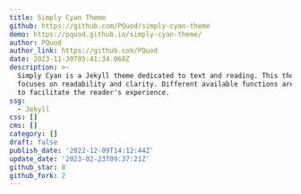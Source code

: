 ```yaml
---
title: Simply Cyan Theme
github: https://github.com/PQuod/simply-cyan-theme
demo: https://pquod.github.io/simply-cyan-theme/
author: PQuod
author_link: https://github.com/PQuod
date: 2023-11-30T05:41:34.068Z
description: >-
  Simply Cyan is a Jekyll theme dedicated to text and reading. This theme
  focuses on readability and clarity. Different available functions are at work
  to facilitate the reader's experience.
ssg:
  - Jekyll
css: []
cms: []
category: []
draft: false
publish_date: '2022-12-09T14:12:44Z'
update_date: '2023-02-23T09:37:21Z'
github_star: 8
github_fork: 2
---
```

